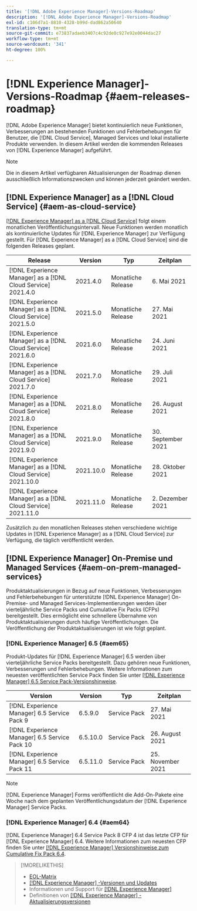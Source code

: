 ```yaml
---
title: '[!DNL Adobe Experience Manager]-Versions-Roadmap'
description: '[!DNL Adobe Experience Manager]-Versions-Roadmap'
exl-id: c106d7a1-8810-4328-b99d-dad862a50640
translation-type: tm+mt
source-git-commit: e73837adaeb3407c4c92de0c927e92e0044dac27
workflow-type: tm+mt
source-wordcount: '341'
ht-degree: 100%

---
```


# [!DNL Experience Manager]-Versions-Roadmap {#aem-releases-roadmap}

[!DNL Adobe Experience Manager] bietet kontinuierlich neue Funktionen, Verbesserungen an bestehenden Funktionen und Fehlerbehebungen für Benutzer, die [!DNL Cloud Service], Managed Services und lokal installierte Produkte verwenden. In diesem Artikel werden die kommenden Releases von [!DNL Experience Manager] aufgeführt.

>[!NOTE]
>
>Die in diesem Artikel verfügbaren Aktualisierungen der Roadmap dienen ausschließlich Informationszwecken und können jederzeit geändert werden.

## [!DNL Experience Manager] as a [!DNL Cloud Service] {#aem-as-cloud-service}

[[!DNL Experience Manager]  as a  [!DNL Cloud Service]](https://experienceleague.adobe.com/docs/experience-manager-cloud-service/release-notes/home.html?lang=de) folgt einem monatlichen Veröffentlichungsintervall. Neue Funktionen werden monatlich als kontinuierliche Updates für [!DNL Experience Manager] zur Verfügung gestellt. Für [!DNL Experience Manager] as a [!DNL Cloud Service] sind die folgenden Releases geplant.

| Release | Version | Typ | Zeitplan |
|---|---|---|---|
| [!DNL Experience Manager] as a [!DNL Cloud Service] 2021.4.0 | 2021.4.0 | Monatliche Release | 6. Mai 2021 |
| [!DNL Experience Manager] as a [!DNL Cloud Service] 2021.5.0 | 2021.5.0 | Monatliche Release | 27. Mai 2021 |
| [!DNL Experience Manager] as a [!DNL Cloud Service] 2021.6.0 | 2021.6.0 | Monatliche Release | 24. Juni 2021 |
| [!DNL Experience Manager] as a [!DNL Cloud Service] 2021.7.0 | 2021.7.0 | Monatliche Release | 29. Juli 2021 |
| [!DNL Experience Manager] as a [!DNL Cloud Service] 2021.8.0 | 2021.8.0 | Monatliche Release | 26. August 2021 |
| [!DNL Experience Manager] as a [!DNL Cloud Service] 2021.9.0 | 2021.9.0 | Monatliche Release | 30. September 2021 |
| [!DNL Experience Manager] as a [!DNL Cloud Service] 2021.10.0 | 2021.10.0 | Monatliche Release | 28. Oktober 2021 |
| [!DNL Experience Manager] as a [!DNL Cloud Service] 2021.11.0 | 2021.11.0 | Monatliche Release | 2. Dezember 2021 |

Zusätzlich zu den monatlichen Releases stehen verschiedene wichtige Updates in [!DNL Experience Manager] as a [!DNL Cloud Service] zur Verfügung, die täglich veröffentlicht werden.

## [!DNL Experience Manager] On-Premise und Managed Services {#aem-on-prem-managed-services}

Produktaktualisierungen in Bezug auf neue Funktionen, Verbesserungen und Fehlerbehebungen für unterstützte [!DNL Experience Manager] On-Premise- und Managed Services-Implementierungen werden über vierteljährliche Service Packs und Cumulative Fix Packs (CFPs) bereitgestellt. Dies ermöglicht eine schnellere Übernahme von Produktaktualisierungen durch häufige Veröffentlichungen. Die Veröffentlichung der Produktaktualisierungen ist wie folgt geplant.

### [!DNL Experience Manager] 6.5 {#aem65}

Produkt-Updates für [!DNL Experience Manager] 6.5 werden über vierteljährliche Service Packs bereitgestellt. Dazu gehören neue Funktionen, Verbesserungen und Fehlerbehebungen. Weitere Informationen zum neuesten veröffentlichten Service Pack finden Sie unter [[!DNL Experience Manager] 6.5 Service Pack-Versionshinweise](https://experienceleague.adobe.com/docs/experience-manager-65/release-notes/service-pack/sp-release-notes.html?lang=de).

| Version | Version | Typ | Zeitplan |
|---|---|---|---|
| [!DNL Experience Manager] 6.5 Service Pack 9 | 6.5.9.0 | Service Pack | 27. Mai 2021 |
| [!DNL Experience Manager] 6.5 Service Pack 10 | 6.5.10.0 | Service Pack | 26. August 2021 |
| [!DNL Experience Manager] 6.5 Service Pack 11 | 6.5.11.0 | Service Pack | 25. November 2021 |

>[!NOTE]
>
>[!DNL Experience Manager] Forms veröffentlicht die Add-On-Pakete eine Woche nach dem geplanten Veröffentlichungsdatum der [!DNL Experience Manager] Service Packs.

### [!DNL Experience Manager] 6.4 {#aem64}

[!DNL Experience Manager] 6.4 Service Pack 8 CFP 4 ist das letzte CFP für [!DNL Experience Manager] 6.4. Weitere Informationen zum neuesten CFP finden Sie unter [[!DNL Experience Manager] Versionshinweise zum Cumulative Fix Pack 6.4](https://experienceleague.adobe.com/docs/experience-manager-64/release-notes/cfp-release-notes.html?lang=de).

>[!MORELIKETHIS]
>
>* [EOL-Matrix](https://helpx.adobe.com/de/support/programs/eol-matrix.html)
>* [[!DNL Experience Manager] -Versionen und Updates](https://experienceleague.adobe.com/docs/experience-manager-release-information/aem-release-updates/aem-releases-updates.html?lang=de)
>* Informationen und Support für [[!DNL Experience Manager] ](https://experienceleague.adobe.com/docs/experience-manager-cloud-service.html?lang=de)
>* Definitionen von [[!DNL Experience Manager] -Aktualisierungsversionen](/help/update-release-vehicle-definitions.md)

